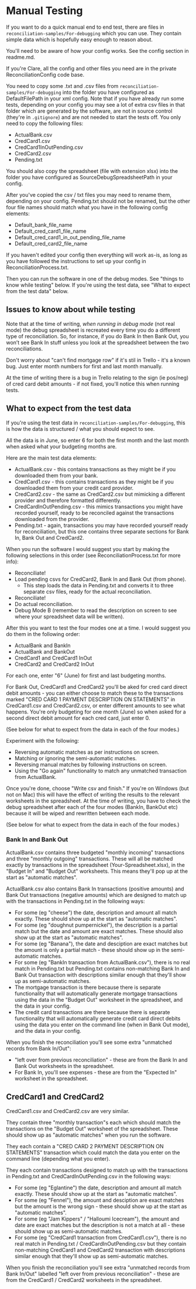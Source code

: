 # Manual Testing

If you want to do a quick manual end to end test, there are files in `reconciliation-samples/For-debugging` which you can use. They contain simple data which is hopefully easy enough to reason about.

You'll need to be aware of how your config works. See the config section in readme.md.

If you're Clare, all the config and other files you need are in the private ReconciliationConfig code base.

You need to copy some .txt and .csv files from `reconciliation-samples/For-debugging` into the folder you have configured as DefaultFilePath in your xml config. Note that if you have already run some tests, depending on your config you may see a lot of extra csv files in that folder which are generated by the software, are not in source control (they're in `.gitignore`) and are not needed to start the tests off. You only need to copy the following files: 

* ActualBank.csv
* CredCard1.csv
* CredCard1InOutPending.csv
* CredCard2.csv
* Pending.txt

You should also copy the spreadsheet (file with extension xlsx) into the folder you have configured as SourceDebugSpreadsheetPath in your config.

After you've copied the csv / txt files you may need to rename them, depending on your config. Pending.txt should not be renamed, but the other four file names should match what you have in the following config elements: 

* Default_bank_file_name
* Default_cred_card1_file_name
* Default_cred_card1_in_out_pending_file_name  
* Default_cred_card2_file_name

If you haven't edited your config then everything will work as-is, as long as you have followed the instructions to set up your config in ReconciliationProcess.txt. 

Then you can run the software in one of the debug modes. See "things to know while testing" below. If you're using the test data, see "What to expect from the test data" below.

## Issues to know about while testing

Note that at the time of writing, *when running in debug mode* (not real mode) the debug spreadsheet is recreated every time you do a different type of reconciliation. So, for instance, if you do Bank In then Bank Out, you won’t see Bank In stuff unless you look at the spreadsheet between the two reconciliations.  

Don't worry about "can't find mortgage row" if it's stil in Trello - it's a known bug. Just enter month numbers for first and last month manually. 

At the time of writing there is a bug in Trello relating to the sign (ie pos/neg) of cred card debit amounts - if not fixed, you'll notice this when running tests.

## What to expect from the test data

If you're using the test data in `reconciliation-samples/For-debugging`, this is how the data is structured / what you should expect to see.

All the data is in June, so enter 6 for both the first month and the last month when asked what your budgeting months are.  

Here are the main test data elements:
* ActualBank.csv - this contains transactions as they might be if you downloaded them from your bank.
* CredCard1.csv - this contains transactions as they might be if you downloaded them from your credit card provider.
* CredCard2.csv - the same as CredCard2.csv but mimicking a different provider and therefore formatted differently.
* CredCardInOutPending.csv - this mimics transactions you might have recorded yourself, ready to be reconciled against the transactions downloaded from the provider.
* Pending.txt - again, transactions you may have recorded yourself ready for reconciliation, but this one contains three separate sections for Bank In, Bank Out and CredCard2.

When you run the software I would suggest you start by making the following selections in this order (see ReconciliationProcess.txt for more info):
* Reconciliate!
* Load pending csvs for CredCard2, Bank In and Bank Out (from phone).  
  * This step loads the data in Pending.txt and converts it to three separate csv files, ready for the actual reconciliation.
* Reconciliate!
* Do actual reconciliation.
* Debug Mode B (remember to read the description on screen to see where your spreadsheet data will be written).

After this you want to test the four modes one at a time. I would suggest you do them in the following order:
* ActualBank and BankIn
* ActualBank and BankOut
* CredCard1 and CredCard1 InOut
* CredCard2 and CredCard2 InOut

For each one, enter "6" (June) for first and last budgeting months. 

For Bank Out, CredCard1 and CredCard2 you'll be aked for cred card direct debit amounts - you can either choose to match these to the transactions marked "CRED CARD 1 PAYMENT DESCRIPTION ON STATEMENTS" in CredCard1.csv and CredCard2.csv, or enter different amounts to see what happens. You're only budgeting for one month (June) so when asked for a second direct debit amount for each cred card, just enter 0.

(See below for what to expect from the data in each of the four modes.)

Experiment with the following:
* Reversing automatic matches as per instructions on screen. 
* Matching or ignoring the semi-automatic matches. 
* Reversing manual matches by following instructions on screen.
* Using the "Go again" functionality to match any unmatched transaction from ActualBank.

Once you're done, choose "Write csv and finish." If you're on Windows (but not on Mac) this will have the effect of writing the results to the relevant worksheets in the spreadsheet. At the time of writing, you have to check the debug spreadsheet after each of the four modes (BankIn, BankOut etc) because it will be wiped and rewritten between each mode. 

(See below for what to expect from the data in each of the four modes.)

### Bank In and Bank Out

ActualBank.csv contains three budgeted "monthly incoming" transactions and three "monthly outgoing" transactions. These will all be matched exactly by transactions in the spreadsheet (Your-Spreadsheet.xlsx), in the "Budget In" and "Budget Out" worksheets. This means they'll pop up at the start as "automatic matches".

ActualBank.csv also contains Bank In transactions (positive amounts) and Bank Out transactions (negative amounts) which are designed to match up with the transactions in Pending.txt in the following ways:
* For some (eg "cheese") the date, description and amount all match exactly. These should show up at the start as "automatic matches".
* For some (eg "doughnut pumpernickel"), the description is a partial match but the date and amount are exact matches. These should also show up at the start as "automatic matches".
* For some (eg "Banana"), the date and desciption are exact matches but the amount is only a partial match - these should show up in the semi-automatic matches.
* For some (eg "BankIn transaction from ActualBank.csv"), there is no real match in Pending.txt but Pending.txt contains non-matching Bank In and Bank Out transaction with descriptions similar enough that they'll show up as semi-automatic matches.
* The mortgage transaction is there because there is separate functionality that will automatically generate mortgage transactions using the data in the "Budget Out" worksheet in the spreadsheet, and the data in your config.
* The credit card transactions are there because there is separate functionality that will automatically generate credit card direct debits using the data you enter on the command line (when in Bank Out mode), and the data in your config.

When you finish the reconciliation you'll see some extra "unmatched records from Bank In/Out":
* "left over from previous reconciliation" - these are from the Bank In and Bank Out worksheets in the spreadsheet.
* For Bank In, you'll see expenses - these are from the "Expected In" worksheet in the spreadsheet.

## CredCard1 and CredCard2

CredCard1.csv and CredCard2.csv are very similar. 

They contain three "monthly transaction"s each which should match the transactions on the "Budget Out" worksheet of the spreadsheet. These should show up as "automatic matches" when you run the software.

They each contain a "CRED CARD 2 PAYMENT DESCRIPTION ON STATEMENTS" transaction which could match the data you enter on the command line (depending what you enter). 

They each contain transactions designed to match up with the transactions in Pending.txt and CredCardInOutPending.csv in the following ways:
* For some (eg "Eglantine") the date, description and amount all match exactly. These should show up at the start as "automatic matches".
* For some (eg "Fennel"), the amount and desciption are exact matches but the amount is the wrong sign - these should show up at the start as "automatic matches".
* For some (eg "Jam Kippers" / "Halloumi Icecream"), the amount and date are exact matches but the description is not a match at all - these should show up as semi-automatic matches.
* For some (eg "CredCard1 transaction from CredCard1.csv"), there is no real match in Pending.txt / CredCardInOutPending.csv but they contain non-matching CredCard1 and CredCard2 transaction with descriptions similar enough that they'll show up as semi-automatic matches.

When you finish the reconciliation you'll see extra "unmatched records from Bank In/Out" labelled "left over from previous reconciliation" - these are from the CredCard1 / CredCard2 worksheets in the spreadsheet.